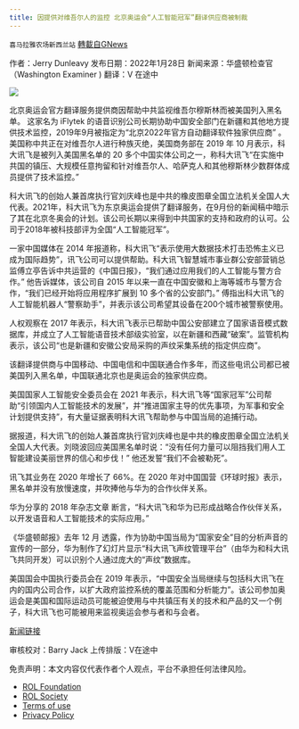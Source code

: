 ```yaml
---
title: 因提供对维吾尔人的监控 北京奥运会“人工智能冠军”翻译供应商被制裁
---
```

`喜马拉雅农场新西兰站` [轉載自GNews](https://gnews.org/zh-hans/1927328/)

作者：Jerry Dunleavy
发布日期：2022年1月28日
新闻来源：华盛顿检查官（Washington Examiner )
翻译：V 在途中

![](https://assets.gnews.org/wp-content/uploads/2022/01/iFLYTEK-Asia-AI-Leader-Debuts-Cutting-Edge-Voice-Technologies-in-the-US-696x392-1.jpg)

北京奥运会官方翻译服务提供商因帮助中共监视维吾尔穆斯林而被美国列入黑名单。
这家名为 iFlytek 的语音识别公司长期协助中国安全部门在新疆和其他地方提供技术监控，2019年9月被指定为“北京2022年官方自动翻译软件独家供应商” 。美国称中共正在对维吾尔人进行种族灭绝，美国商务部在 2019 年 10 月表示，科大讯飞是被列入美国黑名单的 20 多个中国实体公司之一，称科大讯飞“在实施中共国的镇压、大规模任意拘留和针对维吾尔人、哈萨克人和其他穆斯林少数群体成员提供了技术监控。”

科大讯飞的创始人兼首席执行官刘庆峰也是中共的橡皮图章全国立法机关全国人大代表。2021年，科大讯飞为东京奥运会提供了翻译服务，在9月份的新闻稿中暗示了其在北京冬奥会的计划。该公司长期以来得到中共国家的支持和政府的认可。公司于2018年被科技部评为全国“人工智能冠军”。

一家中国媒体在 2014 年报道称，科大讯飞“表示使用大数据技术打击恐怖主义已成为国际趋势”，讯飞公司可以提供帮助。科大讯飞智慧城市事业群公安部营销总监傅立亭告诉中共运营的《中国日报》，“我们通过应用我们的人工智能与警方合作。” 他告诉媒体，该公司自 2015 年以来一直在中国安徽和上海等城市与警方合作，“我们已经开始将应用程序扩展到 10 多个省的公安部门。” 傅指出科大讯飞的人工智能机器人“警察助手”，并表示该公司希望其设备在200个城市被警察使用。

人权观察在 2017 年表示，科大讯飞表示已帮助中国公安部建立了国家语音模式数据库，并成立了人工智能语音技术部级实验室，以在新疆和西藏“破案”。监管机构表示，该公司“也是新疆和安徽公安局采购的声纹采集系统的指定供应商”。

该翻译提供商与中国移动、中国电信和中国联通合作多年，而这些电讯公司都已被美国列入黑名单，中国联通北京也是奥运会的独家供应商。

美国国家人工智能安全委员会在 2021 年表示，科大讯飞等“国家冠军”公司帮助“引领国内人工智能技术的发展”，并“推进国家主导的优先事项，为军事和安全计划提供支持”，有大量证据表明科大讯飞帮助参与中国当局的追捕行动。

据报道，科大讯飞的创始人兼首席执行官刘庆峰也是中共的橡皮图章全国立法机关全国人大代表。刘晓波回应美国黑名单时说：“没有任何力量可以阻挡我们用人工智能建设美丽世界的信心和步伐！” 他还发誓“我们不会被勒死”。

讯飞其业务在 2020 年增长了 66%。在 2020 年对中国国营《环球时报》表示，黑名单并没有放慢速度，并吹捧他与华为的合作伙伴关系。

华为分享的 2018 年杂志文章 断言，“科大讯飞和华为已形成战略合作伙伴关系，以开发语音和人工智能技术的实际应用。”

《华盛顿邮报》去年 12 月 透露，作为协助中国当局为“国家安全”目的分析声音的宣传的一部分，华为制作了幻灯片显示“科大讯飞声纹管理平台”（由华为和科大讯飞共同开发）可以识别个人通过庞大的“声纹”数据库。

美国国会中国执行委员会在 2019 年表示，“中国安全当局继续与包括科大讯飞在内的国内公司合作，以扩大政府监控系统的覆盖范围和分析能力”。该公司参加奥运会是美国和国际运动员可能被迫使用与中共镇压有关的技术和产品的又一个例子，科大讯飞也可能被用来监视奥运会参与者和与会者。

[新闻链接](https://www.washingtonexaminer.com/policy/foreign/beijing-olympics-translation-provider-is-ccp-ai-champion-sanctioned-for-uyghur-surveillance)

审核校对：Barry Jack
上传排版：V在途中

 

免责声明：本文内容仅代表作者个人观点，平台不承担任何法律风险。

- [ROL Foundation](https://rolfoundation.org/)
- [ROL Society](https://rolsociety.org/)
- [Terms of use](https://gnews.org/terms-of-use-3/)
- [Privacy Policy](https://gnews.org/privacy-policy/)
